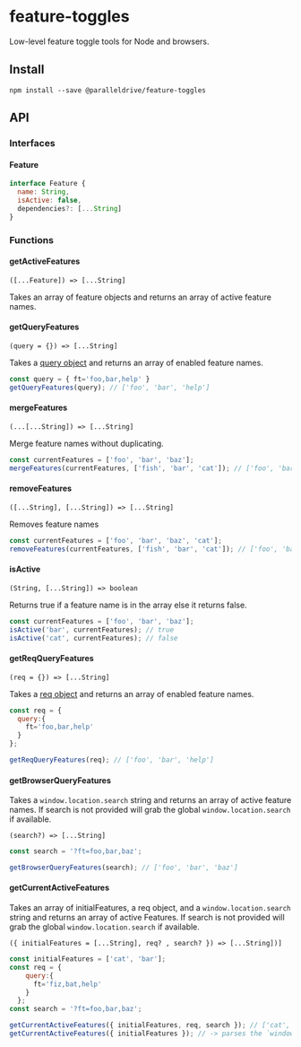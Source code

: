 # feature-toggles

Low-level feature toggle tools for Node and browsers.

## Install

```
npm install --save @paralleldrive/feature-toggles
```

## API

### Interfaces

#### Feature

```js
interface Feature {
  name: String,
  isActive: false,
  dependencies?: [...String]
}
```

### Functions

#### getActiveFeatures

`([...Feature]) => [...String]`

Takes an array of feature objects and returns an array of active feature names.

#### getQueryFeatures

`(query = {}) => [...String]`

Takes a [query object](https://nodejs.org/api/url.html) and returns an array of enabled feature names.

```js
const query = { ft='foo,bar,help' }
getQueryFeatures(query); // ['foo', 'bar', 'help']
```

#### mergeFeatures

`(...[...String]) => [...String]`

Merge feature names without duplicating.

```js
const currentFeatures = ['foo', 'bar', 'baz'];
mergeFeatures(currentFeatures, ['fish', 'bar', 'cat']); // ['foo', 'bar', 'baz', 'fish', 'cat']
```

#### removeFeatures

`([...String], [...String]) => [...String]`

Removes feature names

```js
const currentFeatures = ['foo', 'bar', 'baz', 'cat'];
removeFeatures(currentFeatures, ['fish', 'bar', 'cat']); // ['foo', 'baz']
```

#### isActive

`(String, [...String]) => boolean`

Returns true if a feature name is in the array else it returns false.

```js
const currentFeatures = ['foo', 'bar', 'baz'];
isActive('bar', currentFeatures); // true
isActive('cat', currentFeatures); // false
```

#### getReqQueryFeatures

`(req = {}) => [...String]`

Takes a [req object](https://expressjs.com/en/api.html#req.query) and returns an array of enabled feature names.

```js
const req = {
  query:{
    ft='foo,bar,help'
  }
};

getReqQueryFeatures(req); // ['foo', 'bar', 'help']
```

#### getBrowserQueryFeatures

Takes a `window.location.search` string and returns an array of active feature names. If search is not provided will grab the global `window.location.search` if available.

`(search?) => [...String]`

```js
const search = '?ft=foo,bar,baz';

getBrowserQueryFeatures(search); // ['foo', 'bar', 'baz']
```

#### getCurrentActiveFeatures

Takes an array of initialFeatures, a req object, and a `window.location.search` string and returns an array of active Features. If search is not provided will grab the global `window.location.search` if available.

`({ initialFeatures = [...String], req? , search? }) => [...String])]`

```js
const initialFeatures = ['cat', 'bar'];
const req = {
    query:{
      ft='fiz,bat,help'
    }
  };
const search = '?ft=foo,bar,baz';

getCurrentActiveFeatures({ initialFeatures, req, search }); // ['cat', 'bar', 'fiz', 'bat', 'help', 'foo', 'baz']
getCurrentActiveFeatures({ initialFeatures }); // -> parses the `window.location.search` string if present if not -> ['cat', 'bar']
```
